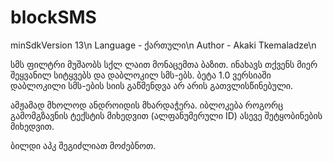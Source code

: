 # blockSMS

minSdkVersion 13\n
Language - ქართული\n
Author - Akaki Tkemaladze\n

სმს ფილტრი მუშაობს სქლ ლაით მონაცემთა ბაზით.
ინახავს თქვენს მიერ შეყვანილ სიტყვებს და დაბლოკილ სმს-ებს.
ბეტა 1.0 ვერსიაში დაბლოკილი სმს-ების სიის გაწმენდვა არ არის გათვლისწინებული.

ამჟამად მხოლოდ ანდროიდის მხარდაჭერა.
იბლოკება როგორც გამომგზავნის ტექსტის მიხედვით (ალფანუმერული ID) ასევე შეტყობინების მიხედვით.

ბილდი აპკ შეგიძლიათ მოძებნოთ.
